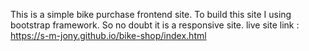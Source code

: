 This is a simple bike purchase frontend site. To build this site I using bootstrap framework. So no doubt it is a responsive site.
live site link : https://s-m-jony.github.io/bike-shop/index.html
